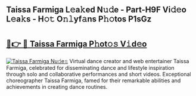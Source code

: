 ## Taissa Farmiga L𝚎a𝚔ed N𝚞𝚍e - Part-H9F Vi𝚍𝚎o L𝚎a𝚔s - H𝚘𝚝 O𝚗𝚕yf𝚊ns P𝚑𝚘tos P1sGz

# <h2><a href="http://kfc6wko.oniu.top/?m=Taissa+Farmiga">🔗👉 🔴 Taissa Farmiga P𝚑ot𝚘𝚜 V𝚒d𝚎o</a></h2>

[![Taissa Farmiga Nu𝚍e𝚜](https://i.imgur.com/0qMVB7G.gif)](http://kfc6wko.oniu.top/?m=Taissa+Farmiga)
Virtual dance creator and web entertainer Taissa Farmiga, celebrated for disseminating dance and lifestyle inspiration through solo and collaborative performances and short videos. Exceptional choreographer Taissa Farmiga, famed for their remarkable abilities and achievements in creating dance routines.  
